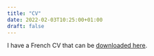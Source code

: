 ```yaml
---
title: "CV" 
date: 2022-02-03T10:25:00+01:00
draft: false 
---
```


I have a French CV that can be [downloaded here](/files/cv.pdf).
